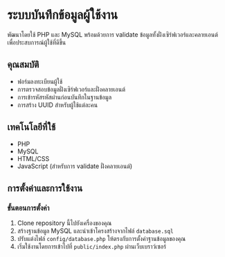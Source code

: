 # ระบบบันทึกข้อมูลผู้ใช้งาน

พัฒนาโดยใช้ PHP และ MySQL พร้อมด้วยการ validate ข้อมูลทั้งฝั่งเซิร์ฟเวอร์และคลายเอนต์เพื่อประสบการณ์ผู้ใช้ที่ดีขึ้น

## คุณสมบัติ

- ฟอร์มลงทะเบียนผู้ใช้
- การตรวจสอบข้อมูลฝั่งเซิร์ฟเวอร์และฝั่งคลายเอนต์
- การเข้ารหัสรหัสผ่านก่อนบันทึกในฐานข้อมูล
- การสร้าง UUID สำหรับผู้ใช้แต่ละคน

## เทคโนโลยีที่ใช้

- PHP
- MySQL
- HTML/CSS
- JavaScript (สำหรับการ validate ฝั่งคลายเอนต์)

## การตั้งค่าและการใช้งาน

### ขั้นตอนการตั้งค่า

1. Clone repository นี้ไปยังเครื่องของคุณ
2. สร้างฐานข้อมูล MySQL และนำเข้าโครงสร้างจากไฟล์ `database.sql`
3. ปรับแต่งไฟล์ `config/database.php` ให้ตรงกับการตั้งค่าฐานข้อมูลของคุณ
4. เริ่มใช้งานโดยการเข้าไปที่ `public/index.php` ผ่านเว็บเบราว์เซอร์
